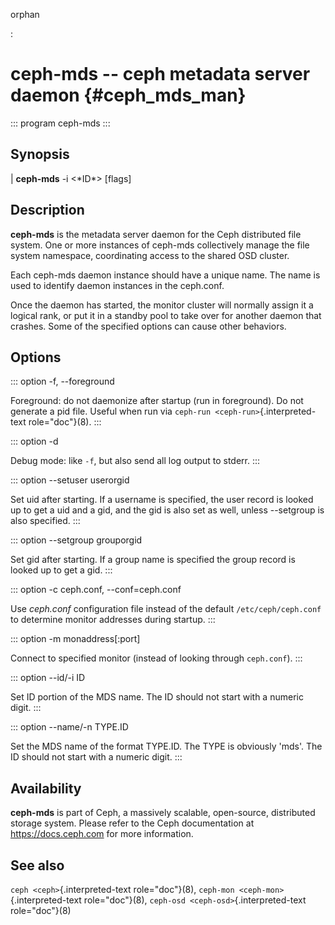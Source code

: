 orphan

:   

# ceph-mds \-- ceph metadata server daemon {#ceph_mds_man}

::: program
ceph-mds
:::

## Synopsis

| **ceph-mds** -i \<\*ID\*\> \[flags\]

## Description

**ceph-mds** is the metadata server daemon for the Ceph distributed file
system. One or more instances of ceph-mds collectively manage the file
system namespace, coordinating access to the shared OSD cluster.

Each ceph-mds daemon instance should have a unique name. The name is
used to identify daemon instances in the ceph.conf.

Once the daemon has started, the monitor cluster will normally assign it
a logical rank, or put it in a standby pool to take over for another
daemon that crashes. Some of the specified options can cause other
behaviors.

## Options

::: option
-f, \--foreground

Foreground: do not daemonize after startup (run in foreground). Do not
generate a pid file. Useful when run via `ceph-run
<ceph-run>`{.interpreted-text role="doc"}(8).
:::

::: option
-d

Debug mode: like `-f`, but also send all log output to stderr.
:::

::: option
\--setuser userorgid

Set uid after starting. If a username is specified, the user record is
looked up to get a uid and a gid, and the gid is also set as well,
unless \--setgroup is also specified.
:::

::: option
\--setgroup grouporgid

Set gid after starting. If a group name is specified the group record is
looked up to get a gid.
:::

::: option
-c ceph.conf, \--conf=ceph.conf

Use *ceph.conf* configuration file instead of the default
`/etc/ceph/ceph.conf` to determine monitor addresses during startup.
:::

::: option
-m monaddress\[:port\]

Connect to specified monitor (instead of looking through `ceph.conf`).
:::

::: option
\--id/-i ID

Set ID portion of the MDS name. The ID should not start with a numeric
digit.
:::

::: option
\--name/-n TYPE.ID

Set the MDS name of the format TYPE.ID. The TYPE is obviously \'mds\'.
The ID should not start with a numeric digit.
:::

## Availability

**ceph-mds** is part of Ceph, a massively scalable, open-source,
distributed storage system. Please refer to the Ceph documentation at
<https://docs.ceph.com> for more information.

## See also

`ceph <ceph>`{.interpreted-text role="doc"}(8),
`ceph-mon <ceph-mon>`{.interpreted-text role="doc"}(8),
`ceph-osd <ceph-osd>`{.interpreted-text role="doc"}(8)
